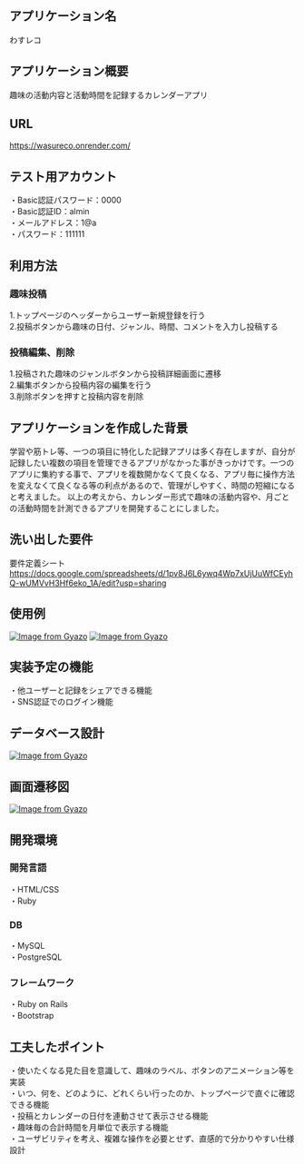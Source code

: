 ## アプリケーション名
わすレコ
## アプリケーション概要
趣味の活動内容と活動時間を記録するカレンダーアプリ
## URL
https://wasureco.onrender.com/
## テスト用アカウント
・Basic認証パスワード：0000  
・Basic認証ID：almin  
・メールアドレス：1@a  
・パスワード：111111
## 利用方法
### 趣味投稿
1.トップページのヘッダーからユーザー新規登録を行う  
2.投稿ボタンから趣味の日付、ジャンル、時間、コメントを入力し投稿する  
### 投稿編集、削除
1.投稿された趣味のジャンルボタンから投稿詳細画面に遷移  
2.編集ボタンから投稿内容の編集を行う  
3.削除ボタンを押すと投稿内容を削除  
## アプリケーションを作成した背景
学習や筋トレ等、一つの項目に特化した記録アプリは多く存在しますが、自分が記録したい複数の項目を管理できるアプリがなかった事がきっかけです。一つのアプリに集約する事で、アプリを複数開かなくて良くなる、アプリ毎に操作方法を変えなくて良くなる等の利点があるので、管理がしやすく、時間の短縮になると考えました。
以上の考えから、カレンダー形式で趣味の活動内容や、月ごとの活動時間を計測できるアプリを開発することにしました。  
## 洗い出した要件
要件定義シート  https://docs.google.com/spreadsheets/d/1pv8J6L6ywq4Wp7xUjUuWfCEyhQ-wUMVvH3Hf6eko_1A/edit?usp=sharing  
## 使用例
[![Image from Gyazo](https://i.gyazo.com/0db71f5558bb173913ea35d315814133.png)](https://gyazo.com/0db71f5558bb173913ea35d315814133)
[![Image from Gyazo](https://i.gyazo.com/b5f056fcadc6999cc054041e941c3605.png)](https://gyazo.com/b5f056fcadc6999cc054041e941c3605)

## 実装予定の機能
・他ユーザーと記録をシェアできる機能  
・SNS認証でのログイン機能
## データベース設計
[![Image from Gyazo](https://i.gyazo.com/9dd4ea4bc14cfe4f54a5e5d22d0fb7b8.png)](https://gyazo.com/9dd4ea4bc14cfe4f54a5e5d22d0fb7b8)
## 画面遷移図
[![Image from Gyazo](https://i.gyazo.com/d4c97615b685eab4f931dffd004c3be9.png)](https://gyazo.com/d4c97615b685eab4f931dffd004c3be9)
## 開発環境
### 開発言語
・HTML/CSS  
・Ruby  
### DB
・MySQL  
・PostgreSQL
### フレームワーク
・Ruby on Rails  
・Bootstrap
## 工夫したポイント
・使いたくなる見た目を意識して、趣味のラベル、ボタンのアニメーション等を実装  
・いつ、何を、どのように、どれくらい行ったのか、トップページで直ぐに確認できる機能  
・投稿とカレンダーの日付を連動させて表示させる機能  
・趣味毎の合計時間を月単位で表示する機能    
・ユーザビリティを考え、複雑な操作を必要とせず、直感的で分かりやすい仕様設計